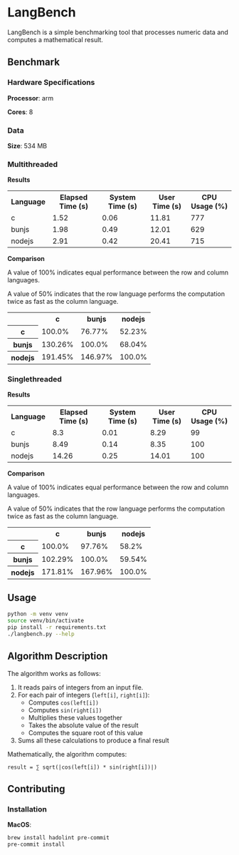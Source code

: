 # LangBench

LangBench is a simple benchmarking tool that processes numeric data and computes a mathematical result.

## Benchmark

### Hardware Specifications

**Processor**: arm

**Cores**: 8

### Data

**Size**: 534 MB

### Multithreaded

**Results**

<table><tr><th>Language</th><th>Elapsed Time (s)</th><th>System Time (s)</th><th>User Time (s)</th><th>CPU Usage (%)</th></tr><tr><td>c</td><td>1.52</td><td>0.06</td><td>11.81</td><td>777</td></tr><tr><td>bunjs</td><td>1.98</td><td>0.49</td><td>12.01</td><td>629</td></tr><tr><td>nodejs</td><td>2.91</td><td>0.42</td><td>20.41</td><td>715</td></tr></table>

**Comparison**

A value of 100% indicates equal performance between the row and column languages.

A value of 50% indicates that the row language performs the computation twice as fast as the column language.

<table><tr><th></th><th>c</th><th>bunjs</th><th>nodejs</th></tr><tr><th>c</th><td>100.0%</td><td>76.77%</td><td>52.23%</td></tr><tr><th>bunjs</th><td>130.26%</td><td>100.0%</td><td>68.04%</td></tr><tr><th>nodejs</th><td>191.45%</td><td>146.97%</td><td>100.0%</td></tr></table>

### Singlethreaded

**Results**

<table><tr><th>Language</th><th>Elapsed Time (s)</th><th>System Time (s)</th><th>User Time (s)</th><th>CPU Usage (%)</th></tr><tr><td>c</td><td>8.3</td><td>0.01</td><td>8.29</td><td>99</td></tr><tr><td>bunjs</td><td>8.49</td><td>0.14</td><td>8.35</td><td>100</td></tr><tr><td>nodejs</td><td>14.26</td><td>0.25</td><td>14.01</td><td>100</td></tr></table>

**Comparison**

A value of 100% indicates equal performance between the row and column languages.

A value of 50% indicates that the row language performs the computation twice as fast as the column language.

<table><tr><th></th><th>c</th><th>bunjs</th><th>nodejs</th></tr><tr><th>c</th><td>100.0%</td><td>97.76%</td><td>58.2%</td></tr><tr><th>bunjs</th><td>102.29%</td><td>100.0%</td><td>59.54%</td></tr><tr><th>nodejs</th><td>171.81%</td><td>167.96%</td><td>100.0%</td></tr></table>

## Usage

```bash
python -m venv venv
source venv/bin/activate
pip install -r requirements.txt
./langbench.py --help
```

## Algorithm Description

The algorithm works as follows:

1. It reads pairs of integers from an input file.
2. For each pair of integers (`left[i]`, `right[i]`):
   - Computes `cos(left[i])`
   - Computes `sin(right[i])`
   - Multiplies these values together
   - Takes the absolute value of the result
   - Computes the square root of this value
3. Sums all these calculations to produce a final result

Mathematically, the algorithm computes:

```
result = ∑ sqrt(|cos(left[i]) * sin(right[i])|)
```

## Contributing

### Installation

**MacOS**:

```bash
brew install hadolint pre-commit
pre-commit install
```
